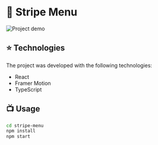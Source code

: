 # :balloon: Stripe Menu

![Project demo](./demo.gif)

## :star: Technologies

The project was developed with the following technologies:

* React
* Framer Motion
* TypeScript

## :tv: Usage

```bash
cd stripe-menu
npm install
npm start
```
